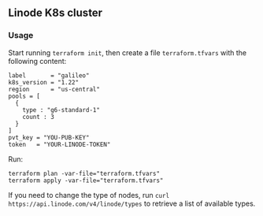 ## Linode K8s cluster

### Usage

Start running `terraform init`, then create a file `terraform.tfvars` with the following content:

```
label       = "galileo"
k8s_version = "1.22"
region      = "us-central"
pools = [
  {
    type : "g6-standard-1"
    count : 3
  }
]
pvt_key = "YOU-PUB-KEY"
token   = "YOUR-LINODE-TOKEN"
```

Run:

```
terraform plan -var-file="terraform.tfvars"
terraform apply -var-file="terraform.tfvars"
```

If you need to change the type of nodes, run `curl https://api.linode.com/v4/linode/types` to retrieve a list of available types.
